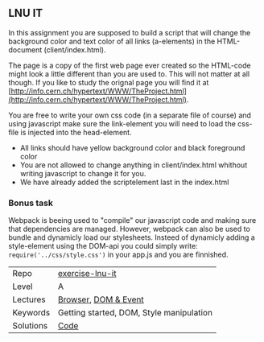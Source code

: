 ## LNU IT
In this assignment you are supposed to build a script that will change the background color and text color of all links (a-elements) in the HTML-document (client/index.html).

The page is a copy of the first web page ever created so the HTML-code might look a little different than you are used to. This will not matter at all though. If you like to study the orignal page you will find it at [http://info.cern.ch/hypertext/WWW/TheProject.html](http://info.cern.ch/hypertext/WWW/TheProject.html).

You are free to write your own css code (in a separate file of course) and using javascript make sure the link-element you will need to load the css-file is injected into the head-element.

* All links should have yellow background color and black foreground color
* You are not allowed to change anything in client/index.html whithout writing javascript to change it for you.
* We have already added the scriptelement last in the index.html

### Bonus task
Webpack is beeing used to "compile" our javascript code and making sure that dependencies are managed. However, webpack can also be used to bundle and dynamicly load our stylesheets. Insteed of dynamicly adding a style-element using the DOM-api you could simply write:
`require('../css/style.css')` 
in your app.js and you are finnished.  

|  |  |
| ------------- | ------------- |
|  Repo | [exercise-lnu-it](https://github.com/CS-LNU-Learning-Objects/exercise-lnu-it) |
| Level  | A  |
| Lectures| [Browser](https://github.com/CS-LNU-Learning-Objects/client-side-javascript/tree/master/lectures/01-browser), [DOM & Event](https://github.com/CS-LNU-Learning-Objects/client-side-javascript/tree/master/lectures/02-domevent)|
| Keywords| Getting started, DOM, Style manipulation|
|Solutions| [Code](https://github.com/CS-LNU-Learning-Objects/exercise-lnu-it/tree/solution)|

